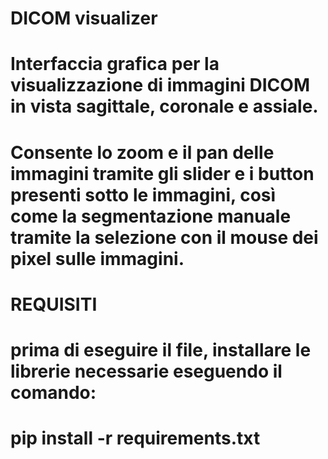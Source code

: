 # DICOM visualizer
# Interfaccia grafica per la visualizzazione di immagini DICOM in vista sagittale, coronale e assiale.
# Consente lo zoom e il pan delle immagini tramite gli slider e i button presenti sotto le immagini, così come la segmentazione manuale tramite la selezione con il mouse dei pixel sulle immagini.

# REQUISITI
# prima di eseguire il file, installare le librerie necessarie eseguendo il comando:
# pip install -r requirements.txt
